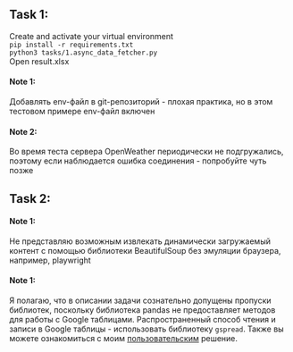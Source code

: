 ## Task 1:
Create and activate your virtual environment  
```pip install -r requirements.txt```  
```python3 tasks/1.async_data_fetcher.py```  
Open result.xlsx  

#### Note 1:
Добавлять env-файл в git-репозиторий - плохая практика, но в этом тестовом примере env-файл включен

#### Note 2:
Во время теста сервера OpenWeather периодически не подгружались, поэтому если наблюдается ошибка соединения - попробуйте чуть позже

## Task 2:

#### Note 1:
Не представляю возможным извлекать динамически загружаемый контент с помощью библиотеки BeautifulSoup без эмуляции браузера, например, playwright 

#### Note 1:
Я полагаю, что в описании задачи сознательно допущены пропуски библиотек, поскольку библиотека pandas не предоставляет методов для работы с Google таблицами. Распространенный способ чтения и записи в Google таблицы - использовать библиотеку `gspread`. Также вы можете ознакомиться с моим [пользовательским](https://github.com/include5691/au_sheets) решение.